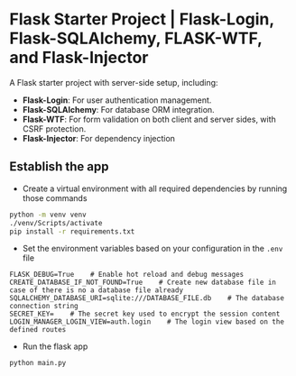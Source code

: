 # Flask Starter Project | Flask-Login, Flask-SQLAlchemy, FLASK-WTF, and Flask-Injector

A Flask starter project with server-side setup, including:
- **Flask-Login**: For user authentication management.
- **Flask-SQLAlchemy**: For database ORM integration.
- **Flask-WTF**: For form validation on both client and server sides, with CSRF protection.
- **Flask-Injector**: For dependency injection


## Establish the app

- Create a virtual environment with all required dependencies by running those commands

```bash
python -m venv venv
./venv/Scripts/activate
pip install -r requirements.txt
```

- Set the environment variables based on your configuration in the `.env` file
```env
FLASK_DEBUG=True    # Enable hot reload and debug messages
CREATE_DATABASE_IF_NOT_FOUND=True    # Create new database file in case of there is no a database file already
SQLALCHEMY_DATABASE_URI=sqlite:///DATABASE_FILE.db    # The database connection string
SECRET_KEY=    # The secret key used to encrypt the session content
LOGIN_MANAGER_LOGIN_VIEW=auth.login    # The login view based on the defined routes
```

- Run the flask app

```bash
python main.py
```